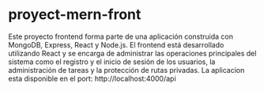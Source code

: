 # proyect-mern-front
Este proyecto frontend forma parte de una aplicación construida con MongoDB, Express, React y Node.js. El frontend está desarrollado utilizando React y se encarga de administrar las operaciones principales del sistema como el registro y el inicio de sesión de los usuarios, la administración de tareas y la protección de rutas privadas.
La aplicacion esta disponible en el port:
http://localhost:4000/api 
